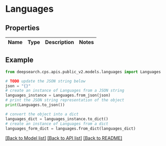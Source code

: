 # Languages


## Properties

Name | Type | Description | Notes
------------ | ------------- | ------------- | -------------

## Example

```python
from deepsearch.cps.apis.public_v2.models.languages import Languages

# TODO update the JSON string below
json = "{}"
# create an instance of Languages from a JSON string
languages_instance = Languages.from_json(json)
# print the JSON string representation of the object
print(Languages.to_json())

# convert the object into a dict
languages_dict = languages_instance.to_dict()
# create an instance of Languages from a dict
languages_form_dict = languages.from_dict(languages_dict)
```
[[Back to Model list]](../README.md#documentation-for-models) [[Back to API list]](../README.md#documentation-for-api-endpoints) [[Back to README]](../README.md)


